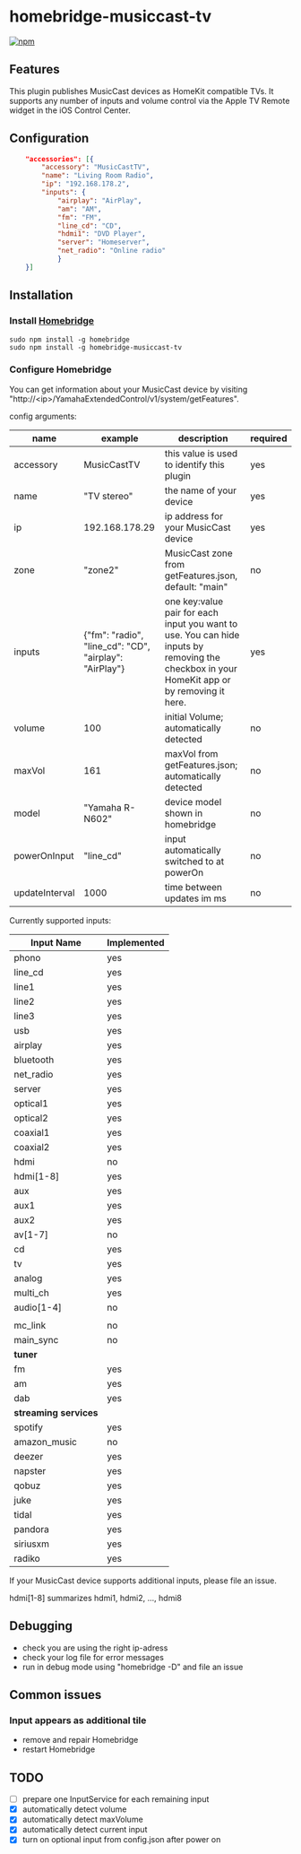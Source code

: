 # homebridge-musiccast-tv

[![npm](https://img.shields.io/npm/v/homebridge-musiccast-tv)](https://npmjs.com/package/homebridge-musiccast-tv)

## Features

This plugin publishes MusicCast devices as HomeKit compatible TVs. 
It supports any number of inputs and volume control via the Apple TV Remote widget in the iOS Control Center. 

## Configuration

```json
    "accessories": [{
        "accessory": "MusicCastTV",
        "name": "Living Room Radio",
        "ip": "192.168.178.2",
        "inputs": {
            "airplay": "AirPlay", 
            "am": "AM", 
            "fm": "FM", 
            "line_cd": "CD", 
            "hdmi1": "DVD Player", 
            "server": "Homeserver", 
            "net_radio": "Online radio"
            }
    }]
```

## Installation

### Install [Homebridge](https://github.com/nfarina/homebridge)

```shell
sudo npm install -g homebridge
sudo npm install -g homebridge-musiccast-tv
```
### Configure Homebridge

You can get information about your MusicCast device by visiting 
"http://\<ip\>/YamahaExtendedControl/v1/system/getFeatures".


config arguments: 

| name | example | description | required |
| ---- | ------- | ----------- | -------- |
| accessory | MusicCastTV | this value is used to identify this plugin | yes |
| name | "TV stereo" | the name of your device | yes |
| ip | 192.168.178.29 | ip address for your MusicCast device | yes |
| zone | "zone2" | MusicCast zone from getFeatures.json, default: "main" | no |
| inputs | {"fm": "radio", "line_cd": "CD", "airplay": "AirPlay"} | one key:value pair for each input you want to use. You can hide inputs by removing the checkbox in your HomeKit app or by removing it here. | yes |
| volume | 100 | initial Volume; automatically detected | no |
| maxVol | 161 | maxVol from getFeatures.json; automatically detected | no |
| model | "Yamaha R-N602" | device model shown in homebridge | no |
| powerOnInput | "line_cd" | input automatically switched to at powerOn | no |
| updateInterval | 1000 | time between updates im ms | no |
<!--
| identifier | 38 | used to set initial input after homebridge restart; values from [index.js line 57](https://github.com/DoctorNSA/homebridge-musiccast-tv/blob/3327b51757484fe480fc20c0e62199163b4570bb/index.js#L57) | no |
-->


Currently supported inputs:

| Input Name | Implemented |
| ---------- | ----------- |
| phono | yes |
| line_cd | yes |
| line1 | yes |
| line2 | yes |
| line3 | yes |
| usb | yes |
| airplay | yes |
| bluetooth | yes |
| net_radio | yes |
| server | yes |
| optical1 | yes |
| optical2 | yes |
| coaxial1 | yes |
| coaxial2 | yes |
| hdmi | no |
| hdmi[1-8] | yes |
| aux | yes |
| aux1 | yes |
| aux2 | yes |
| av[1-7] | no |
| cd | yes |
| tv | yes |
| analog | yes |
| multi_ch | yes |
| audio[1-4] | no |
|  |  |
| mc_link | no |
| main_sync | no |
| **tuner** |
| fm | yes |
| am | yes |
| dab | yes |
| **streaming services** |
| spotify | yes |
| amazon_music | no |
| deezer | yes |
| napster | yes |
| qobuz | yes |
| juke | yes |
| tidal | yes |
| pandora | yes |
| siriusxm | yes |
| radiko | yes |

If your MusicCast device supports additional inputs, please file an issue. 

hdmi[1-8] summarizes hdmi1, hdmi2, ..., hdmi8

## Debugging 
 - check you are using the right ip-adress
 - check your log file for error messages
 - run in debug mode using "homebridge -D" and file an issue

## Common issues

### Input appears as additional tile
 - remove and repair Homebridge
 - restart Homebridge


## TODO
 - [ ] prepare one InputService for each remaining input
 - [x] automatically detect volume
 - [x] automatically detect maxVolume
 - [x] automatically detect current input
 - [x] turn on optional input from config.json after power on
